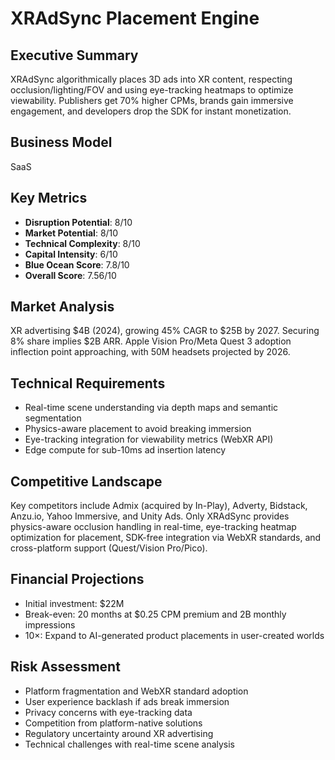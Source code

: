 # XRAdSync Placement Engine

## Executive Summary

XRAdSync algorithmically places 3D ads into XR content, respecting occlusion/lighting/FOV and using eye-tracking heatmaps to optimize viewability. Publishers get 70% higher CPMs, brands gain immersive engagement, and developers drop the SDK for instant monetization.

## Business Model
SaaS

## Key Metrics

- **Disruption Potential**: 8/10
- **Market Potential**: 8/10
- **Technical Complexity**: 8/10
- **Capital Intensity**: 6/10
- **Blue Ocean Score**: 7.8/10
- **Overall Score**: 7.56/10

## Market Analysis

XR advertising $4B (2024), growing 45% CAGR to $25B by 2027. Securing 8% share implies $2B ARR. Apple Vision Pro/Meta Quest 3 adoption inflection point approaching, with 50M headsets projected by 2026.

## Technical Requirements

- Real-time scene understanding via depth maps and semantic segmentation
- Physics-aware placement to avoid breaking immersion
- Eye-tracking integration for viewability metrics (WebXR API)
- Edge compute for sub-10ms ad insertion latency

## Competitive Landscape

Key competitors include Admix (acquired by In-Play), Adverty, Bidstack, Anzu.io, Yahoo Immersive, and Unity Ads. Only XRAdSync provides physics-aware occlusion handling in real-time, eye-tracking heatmap optimization for placement, SDK-free integration via WebXR standards, and cross-platform support (Quest/Vision Pro/Pico).

## Financial Projections

- Initial investment: $22M
- Break-even: 20 months at $0.25 CPM premium and 2B monthly impressions
- 10×: Expand to AI-generated product placements in user-created worlds

## Risk Assessment

- Platform fragmentation and WebXR standard adoption
- User experience backlash if ads break immersion
- Privacy concerns with eye-tracking data
- Competition from platform-native solutions
- Regulatory uncertainty around XR advertising
- Technical challenges with real-time scene analysis